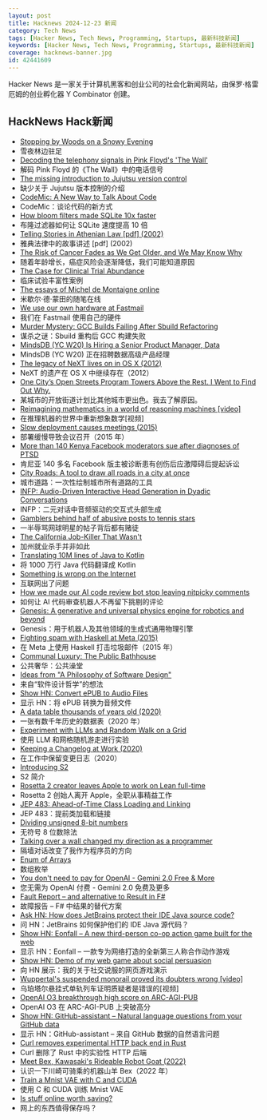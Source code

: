 ```yaml
---
layout: post
title: Hacknews 2024-12-23 新闻
category: Tech News
tags: [Hacker News, Tech News, Programming, Startups, 最新科技新闻]
keywords: [Hacker News, Tech News, Programming, Startups, 最新科技新闻]
coverage: hacknews-banner.jpg
id: 42441609
---
```


Hacker News 是一家关于计算机黑客和创业公司的社会化新闻网站，由保罗·格雷厄姆的创业孵化器 Y Combinator 创建。

## HackNews Hack新闻

- [Stopping by Woods on a Snowy Evening](https://poets.org/poem/stopping-woods-snowy-evening)
- 雪夜林边驻足
- [Decoding the telephony signals in Pink Floyd's 'The Wall'](https://corelatus.com/blog/Decoding_the_telephony_signals_in_Pink_Floyd_s__The_Wall_.html)
- 解码 Pink Floyd 的《The Wall》中的电话信号
- [The missing introduction to Jujutsu version control](https://neugierig.org/software/blog/2024/12/jujutsu.html)
- 缺少关于 Jujutsu 版本控制的介绍
- [CodeMic: A New Way to Talk About Code](https://codemic.io/)
- CodeMic：谈论代码的新方式
- [How bloom filters made SQLite 10x faster](https://avi.im/blag/2024/sqlite-past-present-future/)
- 布隆过滤器如何让 SQLite 速度提高 10 倍
- [Telling Stories in Athenian Law [pdf] (2002)](https://classicalstudies.org/sites/default/files/documents/Gagarin.pdf)
- 雅典法律中的故事讲述 [pdf] (2002)
- [The Risk of Cancer Fades as We Get Older, and We May Know Why](https://www.sciencealert.com/the-risk-of-cancer-fades-as-we-get-older-and-we-may-finally-know-why)
- 随着年龄增长，癌症风险会逐渐降低，我们可能知道原因
- [The Case for Clinical Trial Abundance](https://ifp.org/the-case-for-clinical-trial-abundance/)
- 临床试验丰富性案例
- [The essays of Michel de Montaigne online](https://hyperessays.net/)
- 米歇尔·德·蒙田的随笔在线
- [We use our own hardware at Fastmail](https://www.fastmail.com/blog/why-we-use-our-own-hardware/)
- 我们在 Fastmail 使用自己的硬件
- [Murder Mystery: GCC Builds Failing After Sbuild Refactoring](https://www.linux.it/~ema/posts/murder-mystery-gcc-builds-failing-after-sbuild-refactoring/)
- 谋杀之谜：Sbuild 重构后 GCC 构建失败
- [MindsDB (YC W20) Is Hiring a Senior Product Manager, Data](https://grnh.se/d5ced53d7us)
- MindsDB (YC W20) 正在招聘数据高级产品经理
- [The legacy of NeXT lives on in OS X (2012)](https://arstechnica.com/gadgets/2012/12/the-legacy-of-next-lives-on-in-os-x/)
- NeXT 的遗产在 OS X 中继续存在（2012）
- [One City’s Open Streets Program Towers Above the Rest. I Went to Find Out Why.](https://slate.com/business/2024/12/ciclovia-open-streets-bogota-urbanism-success.html)
- 某城市的开放街道计划比其他城市更出色。我去了解原因。
- [Reimagining mathematics in a world of reasoning machines [video]](https://www.youtube.com/watch?v=vYCT7cw0ycw)
- 在推理机器的世界中重新想象数学[视频]
- [Slow deployment causes meetings (2015)](https://tidyfirst.substack.com/p/slow-deployment-causes-meetings)
- 部署缓慢导致会议召开（2015 年）
- [More than 140 Kenya Facebook moderators sue after diagnoses of PTSD](https://www.theguardian.com/media/2024/dec/18/kenya-facebook-moderators-sue-after-diagnoses-of-severe-ptsd)
- 肯尼亚 140 多名 Facebook 版主被诊断患有创伤后应激障碍后提起诉讼
- [City Roads: A tool to draw all roads in a city at once](https://anvaka.github.io/city-roads/)
- 城市道路：一次性绘制城市所有道路的工具
- [INFP: Audio-Driven Interactive Head Generation in Dyadic Conversations](https://grisoon.github.io/INFP/)
- INFP：二元对话中音频驱动的交互式头部生成
- [Gamblers behind half of abusive posts to tennis stars](https://www.bbc.com/sport/tennis/articles/ced85x6gj56o)
- 一半辱骂网球明星的帖子背后都有赌徒
- [The California Job-Killer That Wasn't](https://www.theatlantic.com/ideas/archive/2024/12/california-minimum-wage-myth/681145/)
- 加州就业杀手并非如此
- [Translating 10M lines of Java to Kotlin](https://engineering.fb.com/2024/12/18/android/translating-java-to-kotlin-at-scale/)
- 将 1000 万行 Java 代码翻译成 Kotlin
- [Something is wrong on the Internet](https://www.lawyersgunsmoneyblog.com/2024/12/something-is-wrong-on-the-internet)
- 互联网出了问题
- [How we made our AI code review bot stop leaving nitpicky comments](https://www.greptile.com/blog/make-llms-shut-up)
- 如何让 AI 代码审查机器人不再留下挑剔的评论
- [Genesis: A generative and universal physics engine for robotics and beyond](https://genesis-embodied-ai.github.io/)
- Genesis：用于机器人及其他领域的生成式通用物理引擎
- [Fighting spam with Haskell at Meta (2015)](https://engineering.fb.com/2015/06/26/security/fighting-spam-with-haskell/)
- 在 Meta 上使用 Haskell 打击垃圾邮件（2015 年）
- [Communal Luxury: The Public Bathhouse](https://solar.lowtechmagazine.com/2024/09/communal-luxury-the-public-bathhouse/)
- 公共奢华：公共澡堂
- [Ideas from "A Philosophy of Software Design"](https://www.16elt.com/2024/09/25/first-book-of-byte-sized-tech/)
- 来自“软件设计哲学”的想法
- [Show HN: Convert ePUB to Audio Files](https://github.com/rafael1mc/epub-tts)
- 显示 HN：将 ePUB 转换为音频文件
- [A data table thousands of years old (2020)](https://www.datafix.com.au/BASHing/2020-08-12.html)
- 一张有数千年历史的数据表（2020 年）
- [Experiment with LLMs and Random Walk on a Grid](https://github.com/attentionmech/TILDNN/blob/main/articles/2024-12-22/A00002.md)
- 使用 LLM 和网格随机游走进行实验
- [Keeping a Changelog at Work (2020)](https://code.dblock.org/2020/09/01/keep-a-changelog-at-work.html)
- 在工作中保留变更日志（2020）
- [Introducing S2](https://s2.dev/blog/intro)
- S2 简介
- [Rosetta 2 creator leaves Apple to work on Lean full-time](https://www.linkedin.com/posts/leonardo-de-moura-26a27b5_leanlang-leanprover-leanfro-activity-7274523099394400256-0F0x)
- Rosetta 2 创始人离开 Apple，全职从事精益工作
- [JEP 483: Ahead-of-Time Class Loading and Linking](https://openjdk.org/jeps/483)
- JEP 483：提前类加载和链接
- [Dividing unsigned 8-bit numbers](http://0x80.pl/notesen/2024-12-21-uint8-division.html)
- 无符号 8 位数除法
- [Talking over a wall changed my direction as a programmer](https://thecodist.com/how-talking-over-a-wall-changed-my-direction-as-a-programmer/)
- 隔墙对话改变了我作为程序员的方向
- [Enum of Arrays](https://tigerbeetle.com/blog/2024-12-19-enum-of-arrays/)
- 数组枚举
- [You don't need to pay for OpenAI - Gemini 2.0 Free & More](https://github.com/EliasPereirah/OrionChat)
- 您无需为 OpenAI 付费 - Gemini 2.0 免费及更多
- [Fault Report – and alternative to Result in F#](https://paul.blasuc.ci/posts/fault-report.html)
- 故障报告 – F# 中结果的替代方案
- [Ask HN: How does JetBrains protect their IDE Java source code?]()
- 问 HN：JetBrains 如何保护他们的 IDE Java 源代码？
- [Show HN: Eonfall – A new third-person co-op action game built for the web](https://eonfall.com)
- 显示 HN：Eonfall – 一款专为网络打造的全新第三人称合作动作游戏
- [Show HN: Demo of my web game about social persuasion](https://talktomehuman.com/demo)
- 向 HN 展示：我的关于社交说服的网页游戏演示
- [Wuppertal's suspended monorail proved its doubters wrong [video]](https://www.youtube.com/watch?v=sI5DehAuT2I)
- 乌珀塔尔悬挂式单轨列车证明质疑者是错误的[视频]
- [OpenAI O3 breakthrough high score on ARC-AGI-PUB](https://arcprize.org/blog/oai-o3-pub-breakthrough)
- OpenAI O3 在 ARC-AGI-PUB 上突破高分
- [Show HN: GitHub-assistant – Natural language questions from your GitHub data](https://github.com/reltadev/github-assistant)
- 显示 HN：GitHub-assistant – 来自 GitHub 数据的自然语言问题
- [Curl removes experimental HTTP back end in Rust](https://daniel.haxx.se/blog/2024/12/21/dropping-hyper/)
- Curl 删除了 Rust 中的实验性 HTTP 后端
- [Meet Bex, Kawasaki's Rideable Robot Goat (2022)](https://www.cycleworld.com/story/motorcycle-news/kawasaki-bex-rideable-robot-goat/)
- 认识一下川崎可骑乘的机器山羊 Bex（2022 年）
- [Train a Mnist VAE with C and CUDA](https://github.com/ggerganov/ggml/discussions/707)
- 使用 C 和 CUDA 训练 Mnist VAE
- [Is stuff online worth saving?](https://rubenerd.com/is-it-worth-saving/)
- 网上的东西值得保存吗？

